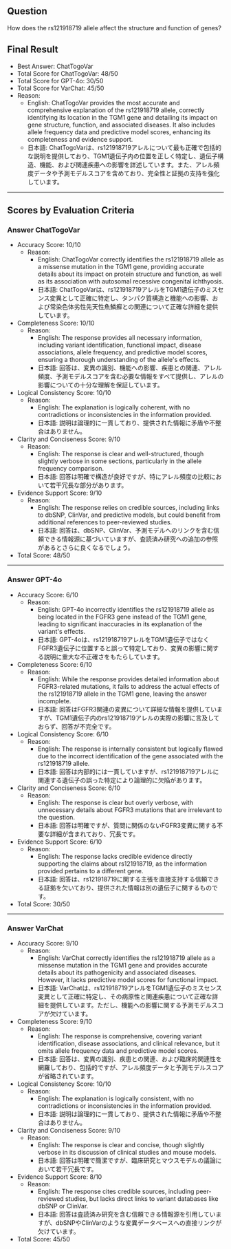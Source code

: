 ## Question

How does the rs121918719 allele affect the structure and function of genes?

## Final Result

- Best Answer: ChatTogoVar
- Total Score for ChatTogoVar: 48/50
- Total Score for GPT-4o: 30/50
- Total Score for VarChat: 45/50
- Reason:
  - English: ChatTogoVar provides the most accurate and comprehensive explanation of the rs121918719 allele, correctly identifying its location in the TGM1 gene and detailing its impact on gene structure, function, and associated diseases. It also includes allele frequency data and predictive model scores, enhancing its completeness and evidence support.
  - 日本語: ChatTogoVarは、rs121918719アレルについて最も正確で包括的な説明を提供しており、TGM1遺伝子内の位置を正しく特定し、遺伝子構造、機能、および関連疾患への影響を詳述しています。また、アレル頻度データや予測モデルスコアを含めており、完全性と証拠の支持を強化しています。

---

## Scores by Evaluation Criteria

### Answer ChatTogoVar
- Accuracy Score: 10/10
  - Reason: 
    - English: ChatTogoVar correctly identifies the rs121918719 allele as a missense mutation in the TGM1 gene, providing accurate details about its impact on protein structure and function, as well as its association with autosomal recessive congenital ichthyosis.
    - 日本語: ChatTogoVarは、rs121918719アレルをTGM1遺伝子のミスセンス変異として正確に特定し、タンパク質構造と機能への影響、および常染色体劣性先天性魚鱗癬との関連について正確な詳細を提供しています。
- Completeness Score: 10/10
  - Reason: 
    - English: The response provides all necessary information, including variant identification, functional impact, disease associations, allele frequency, and predictive model scores, ensuring a thorough understanding of the allele's effects.
    - 日本語: 回答は、変異の識別、機能への影響、疾患との関連、アレル頻度、予測モデルスコアを含む必要な情報をすべて提供し、アレルの影響についての十分な理解を保証しています。
- Logical Consistency Score: 10/10
  - Reason: 
    - English: The explanation is logically coherent, with no contradictions or inconsistencies in the information provided.
    - 日本語: 説明は論理的に一貫しており、提供された情報に矛盾や不整合はありません。
- Clarity and Conciseness Score: 9/10
  - Reason: 
    - English: The response is clear and well-structured, though slightly verbose in some sections, particularly in the allele frequency comparison.
    - 日本語: 回答は明確で構造が良好ですが、特にアレル頻度の比較において若干冗長な部分があります。
- Evidence Support Score: 9/10
  - Reason: 
    - English: The response relies on credible sources, including links to dbSNP, ClinVar, and predictive models, but could benefit from additional references to peer-reviewed studies.
    - 日本語: 回答は、dbSNP、ClinVar、予測モデルへのリンクを含む信頼できる情報源に基づいていますが、査読済み研究への追加の参照があるとさらに良くなるでしょう。
- Total Score: 48/50

---

### Answer GPT-4o
- Accuracy Score: 6/10
  - Reason: 
    - English: GPT-4o incorrectly identifies the rs121918719 allele as being located in the FGFR3 gene instead of the TGM1 gene, leading to significant inaccuracies in its explanation of the variant's effects.
    - 日本語: GPT-4oは、rs121918719アレルをTGM1遺伝子ではなくFGFR3遺伝子に位置すると誤って特定しており、変異の影響に関する説明に重大な不正確さをもたらしています。
- Completeness Score: 6/10
  - Reason: 
    - English: While the response provides detailed information about FGFR3-related mutations, it fails to address the actual effects of the rs121918719 allele in the TGM1 gene, leaving the answer incomplete.
    - 日本語: 回答はFGFR3関連の変異について詳細な情報を提供していますが、TGM1遺伝子内のrs121918719アレルの実際の影響に言及しておらず、回答が不完全です。
- Logical Consistency Score: 6/10
  - Reason: 
    - English: The response is internally consistent but logically flawed due to the incorrect identification of the gene associated with the rs121918719 allele.
    - 日本語: 回答は内部的には一貫していますが、rs121918719アレルに関連する遺伝子の誤った特定により論理的に欠陥があります。
- Clarity and Conciseness Score: 6/10
  - Reason: 
    - English: The response is clear but overly verbose, with unnecessary details about FGFR3 mutations that are irrelevant to the question.
    - 日本語: 回答は明確ですが、質問に関係のないFGFR3変異に関する不要な詳細が含まれており、冗長です。
- Evidence Support Score: 6/10
  - Reason: 
    - English: The response lacks credible evidence directly supporting the claims about rs121918719, as the information provided pertains to a different gene.
    - 日本語: 回答は、rs121918719に関する主張を直接支持する信頼できる証拠を欠いており、提供された情報は別の遺伝子に関するものです。
- Total Score: 30/50

---

### Answer VarChat
- Accuracy Score: 9/10
  - Reason: 
    - English: VarChat correctly identifies the rs121918719 allele as a missense mutation in the TGM1 gene and provides accurate details about its pathogenicity and associated diseases. However, it lacks predictive model scores for functional impact.
    - 日本語: VarChatは、rs121918719アレルをTGM1遺伝子のミスセンス変異として正確に特定し、その病原性と関連疾患について正確な詳細を提供しています。ただし、機能への影響に関する予測モデルスコアが欠けています。
- Completeness Score: 9/10
  - Reason: 
    - English: The response is comprehensive, covering variant identification, disease associations, and clinical relevance, but it omits allele frequency data and predictive model scores.
    - 日本語: 回答は、変異の識別、疾患との関連、および臨床的関連性を網羅しており、包括的ですが、アレル頻度データと予測モデルスコアが省略されています。
- Logical Consistency Score: 10/10
  - Reason: 
    - English: The explanation is logically consistent, with no contradictions or inconsistencies in the information provided.
    - 日本語: 説明は論理的に一貫しており、提供された情報に矛盾や不整合はありません。
- Clarity and Conciseness Score: 9/10
  - Reason: 
    - English: The response is clear and concise, though slightly verbose in its discussion of clinical studies and mouse models.
    - 日本語: 回答は明確で簡潔ですが、臨床研究とマウスモデルの議論において若干冗長です。
- Evidence Support Score: 8/10
  - Reason: 
    - English: The response cites credible sources, including peer-reviewed studies, but lacks direct links to variant databases like dbSNP or ClinVar.
    - 日本語: 回答は査読済み研究を含む信頼できる情報源を引用していますが、dbSNPやClinVarのような変異データベースへの直接リンクが欠けています。
- Total Score: 45/50